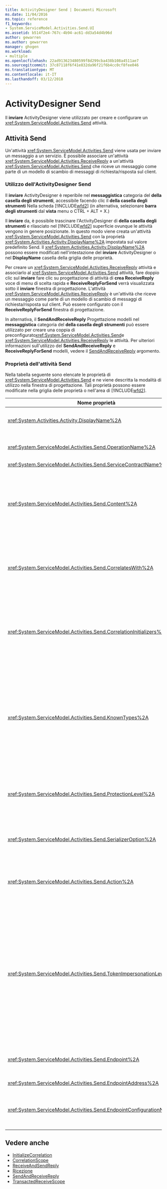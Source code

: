 ```yaml
---
title: ActivityDesigner Send | Documenti Microsoft
ms.date: 11/04/2016
ms.topic: reference
f1_keywords:
- System.ServiceModel.Activities.Send.UI
ms.assetid: b514f2e4-767c-4b94-ac61-dd3a54d4b96d
author: gewarren
ms.author: gewarren
manager: ghogen
ms.workload:
- multiple
ms.openlocfilehash: 22ad913623480599f8d299cba438b108a4511ae7
ms.sourcegitcommit: 37c87118f6f41e832da96f21f6b4cc0cf8fee046
ms.translationtype: MT
ms.contentlocale: it-IT
ms.lasthandoff: 03/12/2018
---
```

# <a name="send-activity-designer"></a>ActivityDesigner Send

Il **inviare** ActivityDesigner viene utilizzato per creare e configurare un <xref:System.ServiceModel.Activities.Send> attività.

## <a name="the-send-activity"></a>Attività Send
 Un'attività <xref:System.ServiceModel.Activities.Send> viene usata per inviare un messaggio a un servizio. È possibile associare un'attività <xref:System.ServiceModel.Activities.ReceiveReply> a un'attività <xref:System.ServiceModel.Activities.Send> che riceve un messaggio come parte di un modello di scambio di messaggi di richiesta/risposta sul client.

### <a name="using-the-send-activity-designer"></a>Utilizzo dell'ActivityDesigner Send
 Il **inviare** ActivityDesigner è reperibile nel **messaggistica** categoria del **della casella degli strumenti**, accessibile facendo clic il **della casella degli strumenti** Nella scheda [!INCLUDE[wfd2](../workflow-designer/includes/wfd2_md.md)] (in alternativa, selezionare **barra degli strumenti** dal **vista** menu o CTRL + ALT + X.)

 Il **inviare** da, è possibile trascinare l'ActivityDesigner di **della casella degli strumenti** e rilasciato nel [!INCLUDE[wfd2](../workflow-designer/includes/wfd2_md.md)] superficie ovunque le attività vengono in genere posizionate. In questo modo viene creata un'attività <xref:System.ServiceModel.Activities.Send> con la proprietà <xref:System.Activities.Activity.DisplayName%2A> impostata sul valore predefinito Send. Il <xref:System.Activities.Activity.DisplayName%2A> possono essere modificati nell'intestazione del **inviare** ActivityDesigner o nel **DisplayName** casella della griglia delle proprietà.

 Per creare un <xref:System.ServiceModel.Activities.ReceiveReply> attività e associarlo al <xref:System.ServiceModel.Activities.Send> attività, fare doppio clic sul **inviare** fare clic su progettazione di attività di **crea ReceiveReply** voce di menu di scelta rapida e **ReceiveReplyForSend** verrà visualizzata sotto il **inviare** finestra di progettazione. L'attività <xref:System.ServiceModel.Activities.ReceiveReply> è un'attività che riceve un messaggio come parte di un modello di scambio di messaggi di richiesta/risposta sul client. Può essere configurato con il **ReceiveReplyForSend** finestra di progettazione.

 In alternativa, il **SendAndReceiveReply** Progettazione modelli nel **messaggistica** categoria del **della casella degli strumenti** può essere utilizzato per creare una coppia di preconfigurato<xref:System.ServiceModel.Activities.Send>e <xref:System.ServiceModel.Activities.ReceiveReply> le attività. Per ulteriori informazioni sull'utilizzo del **SendAndReceiveReply** e **ReceiveReplyForSend** modelli, vedere il [SendAndReceiveReply](../workflow-designer/sendandreceivereply-template-designer.md) argomento.

### <a name="the-send-activity-properties"></a>Proprietà dell'attività Send
 Nella tabella seguente sono elencate le proprietà di <xref:System.ServiceModel.Activities.Send> e ne viene descritta la modalità di utilizzo nella finestra di progettazione. Tali proprietà possono essere modificate nella griglia delle proprietà o nell'area di [!INCLUDE[wfd2](../workflow-designer/includes/wfd2_md.md)].

|Nome proprietà|Obbligatorio|Utilizzo|
|-------------------|--------------|-----------|
|<xref:System.Activities.Activity.DisplayName%2A>|False|Nome descrittivo dell'attività <xref:System.ServiceModel.Activities.Send>. L'impostazione predefinita è Send. Sebbene la proprietà <xref:System.Activities.Activity.DisplayName%2A> non sia obbligatoria, se ne consiglia l'uso.|
|<xref:System.ServiceModel.Activities.Send.OperationName%2A>|True|Nome dell'operazione del servizio chiamata da questa attività <xref:System.ServiceModel.Activities.Send>. Questa proprietà viene utilizzata per costruire il valore predefinito per il **azione** proprietà se il **azione** proprietà non è impostata in modo esplicito.|
|<xref:System.ServiceModel.Activities.Send.ServiceContractName%2A>|True|Nome del contratto del servizio implementato dal servizio da chiamare.|
|<xref:System.ServiceModel.Activities.Send.Content%2A>|False|Specifica il contenuto del messaggio o del parametro da ricevere. Può essere un'attività <xref:System.ServiceModel.Activities.ReceiveMessageContent> o un'attività <xref:System.ServiceModel.Activities.ReceiveParametersContent>. Modificare questa proprietà facendo clic sul pulsante con i puntini di sospensione accanto il **contenuto** griglia delle proprietà oppure facendo clic sul campo di **Definisci...**  accanto il **contenuto** etichetta nel **ricezione** superficie dell'ActivityDesigner. Entrambi visualizzano la **definizione contenuto** finestra di dialogo. Per ulteriori informazioni sull'utilizzo di questa casella, vedere il [finestra di dialogo Definizione contenuto](../workflow-designer/content-definition-dialog-box.md) argomento.|
|<xref:System.ServiceModel.Activities.Send.CorrelatesWith%2A>|False|Specifica l'oggetto <xref:System.ServiceModel.Activities.CorrelationHandle> usato per indirizzare il messaggio all'istanza del flusso di lavoro appropriata.<br /><br /> Fare clic sul pulsante con i puntini di sospensione accanto al <xref:System.ServiceModel.Activities.Send.CorrelatesWith%2A> proprietà nella griglia delle proprietà per aprire la **Editor espressioni** la finestra di dialogo. Per ulteriori informazioni sull'utilizzo di questa finestra di dialogo, vedere il [procedura: utilizzare l'Editor espressioni](../workflow-designer/how-to-use-the-expression-editor.md) argomento.|
|<xref:System.ServiceModel.Activities.Send.CorrelationInitializers%2A>|False|Specifica la raccolta di oggetti <xref:System.ServiceModel.Activities.CorrelationInitializer> che inizializzano più oggetti <xref:System.ServiceModel.Activities.CorrelationHandle> che configurano questa attività <xref:System.ServiceModel.Activities.Send> all'interno del flusso di lavoro. Fare clic sul pulsante con i puntini di sospensione accanto al <xref:System.ServiceModel.Activities.Send.CorrelationInitializers%2A> proprietà nella griglia delle proprietà per aprire la **Aggiungi inizializzatori di correlazione** la finestra di dialogo. Per ulteriori informazioni sull'utilizzo di questa casella, vedere il [CorrelationInitializers di dialogo Aggiungi](../workflow-designer/add-correlationinitializers-dialog-box.md) argomento.|
|<xref:System.ServiceModel.Activities.Send.KnownTypes%2A>|False|Raccolta di tipi noti per l'operazione del servizio che deve essere chiamata da questa attività <xref:System.ServiceModel.Activities.Send>. Questa proprietà deve essere usata insieme alla proprietà <xref:System.ServiceModel.Activities.Receive.SerializerOption%2A> impostata su <xref:System.Runtime.Serialization.DataContractSerializer>. Viene ignorata se viene usato <xref:System.Xml.Serialization.XmlSerializer>.<br /><br /> Fare clic sul pulsante dei puntini di sospensione accanto al **KnownTypes** campo nella griglia delle proprietà per visualizzare il **Editor raccolta di tipi** finestra di dialogo con cui è possibile aggiungere i tipi appropriati.<br /><br /> Fare clic sul pulsante dei puntini di sospensione accanto al **KnownTypes** campo nella griglia delle proprietà per visualizzare il **Editor raccolta di tipi** la finestra di dialogo con cui è possibile aggiungere i tipi appropriati. Per ulteriori informazioni sull'utilizzo di questa casella, vedere il [finestra di dialogo Editor dell'insieme di tipo](../workflow-designer/type-collection-editor-dialog-box.md) argomento.|
|<xref:System.ServiceModel.Activities.Send.ProtectionLevel%2A>|True|Specifica il tipo di <xref:System.Net.Security.ProtectionLevel> applicato al messaggio.<br /><br /> 1. <xref:System.Net.Security.ProtectionLevel> indica solo l'autenticazione.<br />2. <xref:System.Net.Security.ProtectionLevel> significa firma i dati al fine di garantire l'integrità dei dati trasmessi.<br />3. <xref:System.Net.Security.ProtectionLevel> significa crittografare e firmare i dati al fine di garantire la riservatezza e integrità dei dati trasmessi.|
|<xref:System.ServiceModel.Activities.Send.SerializerOption%2A>|True|Il tipo di serializzatore da usare per l'operazione del servizio che deve essere chiamata dall'attività <xref:System.ServiceModel.Activities.Send>. Il valore predefinito è <xref:System.Runtime.Serialization.DataContractSerializer>, che serializza e deserializza un'istanza di un tipo in un documento o un flusso XML che usa un contratto dati fornito.|
|<xref:System.ServiceModel.Activities.Send.Action%2A>|False|Specifica l'intestazione Action del messaggio. Se non è esplicitamente impostato, il valore predefinito: https://tempuri.org/ {spazio dei nomi del contratto di servizio} {nome del contratto di servizio} / {nome operazione}. Se specificato in un'attività <xref:System.ServiceModel.Activities.Send>, l'attività <xref:System.ServiceModel.Activities.Receive> che riceve il messaggio deve avere lo stesso valore perché il messaggio venga recapitato correttamente.|
|<xref:System.ServiceModel.Activities.Send.TokenImpersonationLevel%2A>||L'oggetto <xref:System.Security.Principal.TokenImpersonationLevel> consentito per il destinatario del messaggio. Definisce i livelli di rappresentazione di sicurezza che determinano il livello a cui un processo server può operare per conto di un processo client. <xref:System.Security.Principal.TokenImpersonationLevel> indica che non sia assegnato un livello di rappresentazione. <xref:System.Security.Principal.TokenImpersonationLevel> indica che processo server non può ottenere informazioni di identificazione sul client e non lo può rappresentare. <xref:System.Security.Principal.TokenImpersonationLevel> indica che il processo server può ottenere informazioni sul client, ad esempio ID di sicurezza e privilegi, ma non lo può rappresentare. Questa impostazione è utile per i server che esportano oggetti propri, ad esempio prodotti di database che esportano tabelle e viste. Usando le informazioni di sicurezza del client recuperate, il server può decidere se convalidare l'accesso senza poter usare altri servizi del contesto di sicurezza del client. <xref:System.Security.Principal.TokenImpersonationLevel> indica che il processo server può rappresentare il contesto di sicurezza del client nel sistema locale. Il server non può rappresentare il client nei sistemi remoti. <xref:System.Security.Principal.TokenImpersonationLevel> indica che il processo server può rappresentare il contesto di sicurezza del client nei sistemi locali.|
|<xref:System.ServiceModel.Activities.Send.Endpoint%2A>||Oggetto <xref:System.ServiceModel.Endpoint> a cui l'attività <xref:System.ServiceModel.Activities.Send> invia il messaggio. Se questa proprietà è impostata la <xref:System.ServiceModel.Activities.Send.EndpointConfigurationName%2A> della proprietà deve essere **null**.|
|<xref:System.ServiceModel.Activities.Send.EndpointAddress%2A>||Oggetto <xref:System.ServiceModel.EndpointAddress> a cui viene inviato il messaggio.|
|<xref:System.ServiceModel.Activities.Send.EndpointConfigurationName%2A>||Il nome della configurazione dell'endpoint. Questa proprietà viene impostata durante la configurazione di un endpoint in un file di configurazione. Impostare questa proprietà deve essere il nome specificato nella  **\<endpoint >** elemento nel file di configurazione. Se questa proprietà è impostata, il <xref:System.ServiceModel.Activities.Send.Endpoint%2A> della proprietà deve essere **null**.|

## <a name="see-also"></a>Vedere anche

- [InitializeCorrelation](../workflow-designer/initializecorrelation-activity-designer.md)
- [CorrelationScope](../workflow-designer/correlationscope-activity-designer.md)
- [ReceiveAndSendReply](../workflow-designer/receiveandsendreply-template-designer.md)
- [Ricezione](../workflow-designer/receive-activity-designer.md)
- [SendAndReceiveReply](../workflow-designer/sendandreceivereply-template-designer.md)
- [TransactedReceiveScope](../workflow-designer/transactedreceivescope-activity-designer.md)